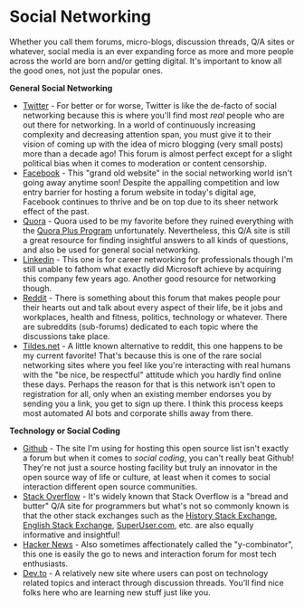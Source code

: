 # Social Networking

Whether you call them forums, micro-blogs, discussion threads, Q/A sites or whatever, social media is an ever expanding force as more and more people across the world are born and/or getting digital. It's important to know all the good ones, not just the popular ones.

**General Social Networking**

- [Twitter](https://twitter.com/) - For better or for worse, Twitter is like the de-facto of social networking because this is where you'll find most *real* people who are out there for networking. In a world of continuously increasing complexity and decreasing attention span, you must give it to their vision of coming up with the idea of micro blogging (very small posts) more than a decade ago! This forum is almost perfect except for a slight political bias when it comes to moderation or content censorship.
- [Facebook](https://www.facebook.com/) - This "grand old website" in the social networking world isn't going away anytime soon! Despite the appalling competition and low entry barrier for hosting a forum website in today's digital age, Facebook continues to thrive and be on top due to its sheer network effect of the past.
- [Quora](https://www.quora.com/) - Quora used to be my favorite before they ruined everything with the [Quora Plus Program](https://www.quora.com/How-much-longer-before-Quora-kicks-me-us-off-because-we-wont-pay-for-a-membership/answer/Prahlad-Yeri) unfortunately. Nevertheless, this Q/A site is still a great resource for finding insightful answers to all kinds of questions, and also be used for general social networking.
- [Linkedin](https://www.linkedin.com/) - This one is for career networking for professionals though I'm still unable to fathom what exactly did Microsoft achieve by acquiring this company few years ago. Another good resource for networking though.
- [Reddit](https://www.reddit.com/) - There is something about this forum that makes people pour their hearts out and talk about every aspect of their life, be it jobs and workplaces, health and fitness, politics, technology or whatever. There are subreddits (sub-forums) dedicated to each topic where the discussions take place.
- [Tildes.net](https://tildes.net/) - A little known alternative to reddit, this one happens to be my current favorite! That's because this is one of the rare social networking sites where you feel like you're interacting with real humans with the "be nice, be respectful" attitude which you hardly find online these days. Perhaps the reason for that is this network isn't open to registration for all, only when an existing member endorses you by sending you a link, you get to sign up there. I think this process keeps most automated AI bots and corporate shills away from there.

**Technology or Social Coding**

- [Github](https://github.com/) - The site I'm using for hosting this open source list isn't exactly a forum but when it comes to *social coding*, you can't really beat Github! They're not just a source hosting facility but truly an innovator in the open source way of life or culture, at least when it comes to social interaction different open source communities.
- [Stack Overflow](https://stackoverflow.com/) - It's widely known that Stack Overflow is a "bread and butter" Q/A site for programmers but what's not so commonly known is that the other stack exchanges such as the [History Stack Exchange](https://history.stackexchange.com/), [English Stack Exchange](https://english.stackexchange.com/), [SuperUser.com](https://superuser.com/), etc. are also equally informative and insightful!
- [Hacker News](https://news.ycombinator.com/news) - Also sometimes affectionately called the "y-combinator", this one is easily the go to news and interaction forum for most tech enthusiasts.
- [Dev.to](https://dev.to/) - A relatively new site where users can post on technology related topics and interact through discussion threads. You'll find nice folks here who are learning new stuff just like you.